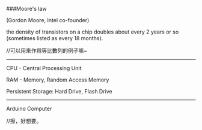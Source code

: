 ###Moore's law

(Gordon Moore, Intel co-founder) 

the density of transistors on a chip doubles about every 2 years or so (sometimes listed as every 18 months). 

//可以用來作爲等比數列的例子嘛~

------------------------

CPU - Central Processing Unit

RAM - Memory, Random Access Memory

Persistent Storage: Hard Drive, Flash Drive

------------------------

Arduino Computer

//擦，好想要。

